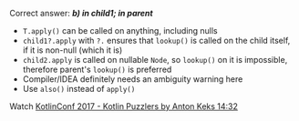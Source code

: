 Correct answer: ***b) in child1; in parent***

* `T.apply()` can be called on anything, including nulls
* `child1?.apply` with `?.` ensures that `lookup()` is called on the child itself, if it is non-null (which it is)
* `child2.apply` is called on nullable `Node`, so `lookup()` on it is impossible, therefore parent's `lookup()` is preferred
* Compiler/IDEA definitely needs an ambiguity warning here
* Use `also()` instead of `apply()`

Watch [KotlinConf 2017 - Kotlin Puzzlers by Anton Keks 14:32](https://www.youtube.com/watch?v=ukwVzLq_pHk&lc=UgzH3QiIn1vLhtL2M0Z4AaABAg#t=14m32s)
